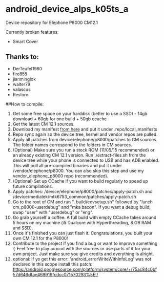 # android_device_alps_k05ts_a
Device repository for Elephone P8000 CM12.1

Currently broken features:
 * Smart Cover

## Thanks to:
 * DerTeufel1980
 * fire855
 * jianminglok
 * walter79
 * valascus
 * Restorn


##How to compile:
1. Get some free space on your harddisk (better to use a SSD) - 14gb download + 60gb for one build + 50gb ccache
2. Get the latest CM 12.1 sources.
3. Download my manifest [from here](https://github.com/visi0nary/Elephone_P8000_manifest) and put it under .repo/local_manifests
4. Repo sync again so the device tree, kernel and vendor repos are pulled.
5. Apply all patches from device/elephone/p8000/patches to CM sources. The folder names correspond to the folders in CM sources.
6. (Optional) Make sure you run a stock ROM (11/05/15 recommended) or an already existing CM 12.1 version. Run ./extract-files.sh from the device tree while your phone is connected to USB and has ADB enabled. This will pull all pre-compiled binaries and put it under /vendor/elephone/p8000. You can also skip this step and use my vendor_elephone_p8000 repo (recommended).
7. (Optional) Set up CCache if you want to build regularly to speed up future compilations.
8. Apply patches: /device/elephone/p8000/patches/apply-patch.sh and /device/mediatek/mtk6753_common/patches/apply-patch.sh
9. Go to the root of CM and run ". build/envsetup.sh" followed by "lunch cm_p8000-userdebug" and "mka bacon". If you want a debug build, swap "user" with "userdebug" or "eng".
10. Go grab yourself a coffee. A full build with empty CCache takes around 5 hours on my machine (i5 Dualcore with Hyperthreading, 8 GB RAM and SSD).
11. Once it's finished you can just flash it. Congratulations, you built your own CM 12.1 for the P8000!
12. Contribute to the project if you find a bug or want to improve something :) Feel free to play around with the sources or use parts of it for your own project. Just make sure you give credits and everything is alright.
13. optional: if yo get this error: 'android_errorWriteWithInfoLog' was not declared in this scope
install this patch: https://android.googlesource.com/platform/system/core/+/75ac84c0bf57d646dfae468916fcdcc071570293%5E!/
